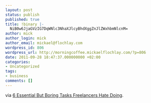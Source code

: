 ```yaml
---
layout: post
status: publish
published: true
title: !binary |-
  NiB0w6JjaGVzIG7DqWNlc3NhaXJlcyBhdXggZnJlZWxhbmNlcnM=
author: mick
author_login: mick
author_email: mickael@flochlay.com
wordpress_id: 806
wordpress_url: http://morningcoffee.mickaelflochlay.com/?p=806
date: 2011-09-28 18:47:37.000000000 +02:00
categories:
- Uncategorized
tags:
- business
comments: []
---
```

via <a href="http://www.hongkiat.com/blog/essential-boring-tasks-freelancers-hate-doing/">6 Essential But Boring Tasks Freelancers Hate Doing</a>.
